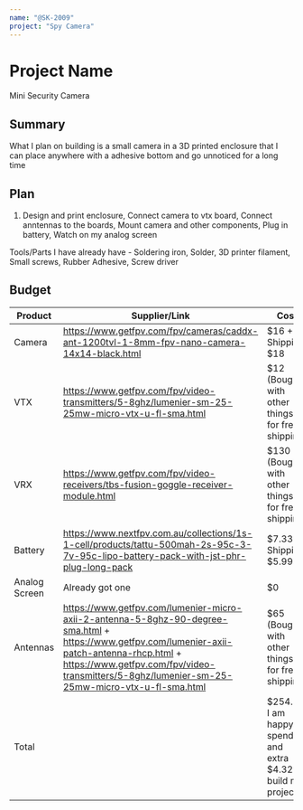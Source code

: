 ```yaml
---
name: "@SK-2009"
project: "Spy Camera"
---
```


# Project Name
Mini Security Camera
## Summary

What I plan on building is a small camera in a 3D printed enclosure that I can place anywhere with a adhesive bottom and go unnoticed for a long time

## Plan

1. Design and print enclosure, Connect camera to vtx board, Connect anntennas to the boards, Mount camera and other components, Plug in battery, Watch on my analog screen

Tools/Parts I have already have - Soldering iron, Solder, 3D printer filament, Small screws, Rubber Adhesive, Screw driver

## Budget

| Product         | Supplier/Link                         | Cost   |
| --------------- | ------------------------------------- | ------ |
| Camera   | https://www.getfpv.com/fpv/cameras/caddx-ant-1200tvl-1-8mm-fpv-nano-camera-14x14-black.html | $16 + Shipping $18  |
| VTX | https://www.getfpv.com/fpv/video-transmitters/5-8ghz/lumenier-sm-25-25mw-micro-vtx-u-fl-sma.html  | $12 (Bought with other things for free shipping) |
| VRX | https://www.getfpv.com/fpv/video-receivers/tbs-fusion-goggle-receiver-module.html  | $130 (Bought with other things for free shipping) |
| Battery | https://www.nextfpv.com.au/collections/1s-1-cell/products/tattu-500mah-2s-95c-3-7v-95c-lipo-battery-pack-with-jst-phr-plug-long-pack  | $7.33 + Shipping $5.99 |
| Analog Screen | Already got one  | $0 |
| Antennas | https://www.getfpv.com/lumenier-micro-axii-2-antenna-5-8ghz-90-degree-sma.html + https://www.getfpv.com/lumenier-axii-patch-antenna-rhcp.html + https://www.getfpv.com/fpv/video-transmitters/5-8ghz/lumenier-sm-25-25mw-micro-vtx-u-fl-sma.html  | $65 (Bought with other things for free shipping) |
| Total           |                                       | $254.32 I am happy to spend and extra $4.32 to build my project :) |
